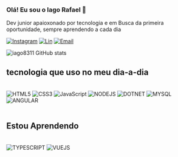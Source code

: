 ### Olá! Eu sou o Iago Rafael 👋

Dev junior apaioxonado por tecnologia e em Busca da primeira oportunidade, sempre aprendendo a cada dia 

[![Instagram](https://img.shields.io/badge/Instagram-E4405F?style=for-the-badge&logo=instagram&logoColor=white)](https://www.instagram.com/iagorafael_m/)
[![Lin](https://img.shields.io/badge/LinkedIn-0077B5?style=for-the-badge&logo=linkedin&logoColor=white)](https://www.linkedin.com/in/iago-rafael-b93ab9244/)
[![Email](https://img.shields.io/badge/Microsoft_Outlook-0078D4?style=for-the-badge&logo=microsoft-outlook&logoColor=white)](https://account.microsoft.com/profile/?refd=outlook.live.com)


![iago8311 GitHub stats](https://github-readme-stats.vercel.app/api?username=iago8311&show_icons=true&theme=dracula)

## tecnologia que uso no meu dia-a-dia
<div style="display:inline_block"><br/>
<img align="center" alt="HTML5" src ="https://img.shields.io/badge/HTML5-E34F26?style=for-the-badge&logo=html5&logoColor=white">
<img align="center" alt="CSS3" src="https://img.shields.io/badge/CSS3-1572B6?style=for-the-badge&logo=css3&logoColor=white">
<img align="center" alt="JavaScript" src="https://img.shields.io/badge/JavaScript-F7DF1E?style=for-the-badge&logo=javascript&logoColor=black">

<img align="center" alt="NODEJS" src="https://img.shields.io/badge/Node.js-43853D?style=for-the-badge&logo=node.js&logoColor=whitee">
<img align="center" alt="DOTNET" src="https://img.shields.io/badge/.NET-5C2D91?style=for-the-badge&logo=.net&logoColor=white">
<img align="center" alt="MYSQL" src="https://img.shields.io/badge/MySQL-005C84?style=for-the-badge&logo=mysql&logoColor=white">

<img align="center" alt="ANGULAR" src="https://img.shields.io/badge/Angular-DD0031?style=for-the-badge&logo=angular&logoColor=white">
</div><BR/>

## Estou Aprendendo 

<div style="display:inline_block"><br/>
<img align="center" alt="TYPESCRIPT" src="https://img.shields.io/badge/TypeScript-007ACC?style=for-the-badge&logo=typescript&logoColor=white">
<img align="center" alt="VUEJS" src="https://img.shields.io/badge/Vue.js-35495E?style=for-the-badge&logo=vue.js&logoColor=4FC08D">
</div><br/>

